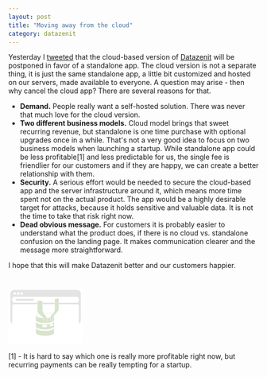```yaml
---
layout: post
title: "Moving away from the cloud"
category: datazenit
---
```


Yesterday I [tweeted](https://twitter.com/datazenit/status/501383605609070593) that the cloud-based version of [Datazenit](http://datazenit.com) will be postponed in favor of a standalone app. The cloud version is not a separate thing, it is just the same standalone app, a little bit customized and hosted on our servers, made available to everyone. A question may arise - then why cancel the cloud app? There are several reasons for that.

<!-- more -->

* **Demand.** People really want a self-hosted solution. There was never that much love for the cloud version.  
* **Two different business models.** Cloud model brings that sweet recurring revenue, but standalone is one time purchase with optional upgrades once in a while. That's not a very good idea to focus on two business models when launching a startup. While standalone app could be less profitable[1] and less predictable for us, the single fee is friendlier for our customers and if they are happy, we can create a better relationship with them. 
* **Security.** A serious effort would be needed to secure the cloud-based app and the server infrastructure around it, which means more time spent not on the actual product. The app would be a highly desirable target for attacks, because it holds sensitive and valuable data. It is not the time to take that risk right now.
* **Dead obvious message.** For customers it is probably easier to understand what the product does, if there is no cloud vs. standalone confusion on the landing page. It makes communication clearer and the message more straightforward.

I hope that this will make Datazenit better and our customers happier.

<p style="margin:0">
	<a href="http://datazenit.com"><img src="/images/blog/datazenit-database-software.png" alt="Datazenit: Database management software" style="margin:25px auto 0 auto;"></a>
</p>

[1] - It is hard to say which one is really more profitable right now, but recurring payments can be really tempting for a startup. 